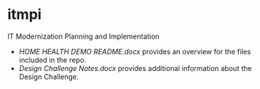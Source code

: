# itmpi
IT Modernization Planning and Implementation

* _HOME HEALTH DEMO README.docx_ provides an overview for the files included in the repo.
* _Design Challenge Notes.docx_ provides additional information about the Design Challenge.
